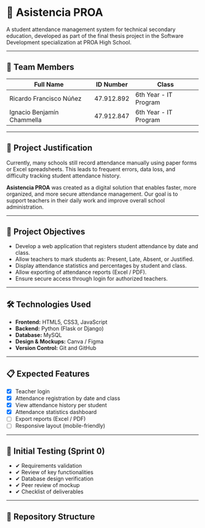 # 📘 Asistencia PROA

A student attendance management system for technical secondary education, developed as part of the final thesis project in the Software Development specialization at PROA High School.

---

## 👥 Team Members

| Full Name                  | ID Number   | Class                  |
|---------------------------|-------------|------------------------|
| Ricardo Francisco Núñez   | 47.912.892  | 6th Year - IT Program  |
| Ignacio Benjamín Chammella| 47.912.847  | 6th Year - IT Program  |

---

## 🧠 Project Justification

Currently, many schools still record attendance manually using paper forms or Excel spreadsheets. This leads to frequent errors, data loss, and difficulty tracking student attendance history.

**Asistencia PROA** was created as a digital solution that enables faster, more organized, and more secure attendance management. Our goal is to support teachers in their daily work and improve overall school administration.

---

## 🎯 Project Objectives

- Develop a web application that registers student attendance by date and class.
- Allow teachers to mark students as: Present, Late, Absent, or Justified.
- Display attendance statistics and percentages by student and class.
- Allow exporting of attendance reports (Excel / PDF).
- Ensure secure access through login for authorized teachers.

---

## 🛠️ Technologies Used

- **Frontend:** HTML5, CSS3, JavaScript  
- **Backend:** Python (Flask or Django)  
- **Database:** MySQL  
- **Design & Mockups:** Canva / Figma  
- **Version Control:** Git and GitHub  

---

## 📋 Expected Features

- [x] Teacher login  
- [x] Attendance registration by date and class  
- [x] View attendance history per student  
- [x] Attendance statistics dashboard  
- [ ] Export reports (Excel / PDF)  
- [ ] Responsive layout (mobile-friendly)  

---

## 🧪 Initial Testing (Sprint 0)

- ✔ Requirements validation  
- ✔ Review of key functionalities  
- ✔ Database design verification  
- ✔ Peer review of mockup  
- ✔ Checklist of deliverables  

---

## 📁 Repository Structure

